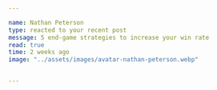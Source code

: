 ```yaml
---

name: Nathan Peterson
type: reacted to your recent post 
message: 5 end-game strategies to increase your win rate
read: true
time: 2 weeks ago
image: "../assets/images/avatar-nathan-peterson.webp"


---
```


